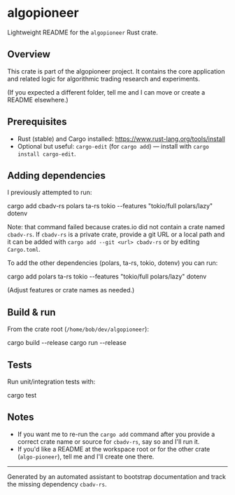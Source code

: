 # algopioneer

Lightweight README for the `algopioneer` Rust crate.

## Overview

This crate is part of the algopioneer project. It contains the core application and related logic for algorithmic trading research and experiments.

(If you expected a different folder, tell me and I can move or create a README elsewhere.)

## Prerequisites

- Rust (stable) and Cargo installed: https://www.rust-lang.org/tools/install
- Optional but useful: `cargo-edit` (for `cargo add`) — install with `cargo install cargo-edit`.

## Adding dependencies

I previously attempted to run:

cargo add cbadv-rs polars ta-rs tokio --features "tokio/full polars/lazy" dotenv

Note: that command failed because crates.io did not contain a crate named `cbadv-rs`. If `cbadv-rs` is a private crate, provide a git URL or a local path and it can be added with `cargo add --git <url> cbadv-rs` or by editing `Cargo.toml`.

To add the other dependencies (polars, ta-rs, tokio, dotenv) you can run:

cargo add polars ta-rs tokio --features "tokio/full polars/lazy" dotenv

(Adjust features or crate names as needed.)

## Build & run

From the crate root (`/home/bob/dev/algopioneer`):

cargo build --release
cargo run --release

## Tests

Run unit/integration tests with:

cargo test

## Notes

- If you want me to re-run the `cargo add` command after you provide a correct crate name or source for `cbadv-rs`, say so and I'll run it.
- If you'd like a README at the workspace root or for the other crate (`algo-pioneer`), tell me and I'll create one there.

---
Generated by an automated assistant to bootstrap documentation and track the missing dependency `cbadv-rs`.
